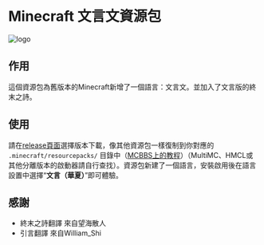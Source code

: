# Minecraft 文言文資源包

![logo](https://mcwiki-1301161188.cos.ap-hongkong.myqcloud.com/github/minecraft-lzh/logo1.png)

## 作用

這個資源包為舊版本的Minecraft新增了一個語言：文言文。並加入了文言版的終末之詩。

## 使用

請在[release頁面](https://github.com/Teahouse-Studios/minecraft-lzh/releases)選擇版本下載，像其他資源包一樣復制到你對應的 `.minecraft/resourcepacks/` 目錄中（[MCBBS上的教程](https://www.mcbbs.net/thread-880869-1-1.html)）（MultiMC、HMCL或其他分離版本的啟動器請自行查找）。資源包新建了一個語言，安裝啟用後在語言設置中選擇“**文言（華夏）**”即可體驗。

## 感謝
- 終末之詩翻譯 來自望海散人
- 引言翻譯 來自William_Shi
